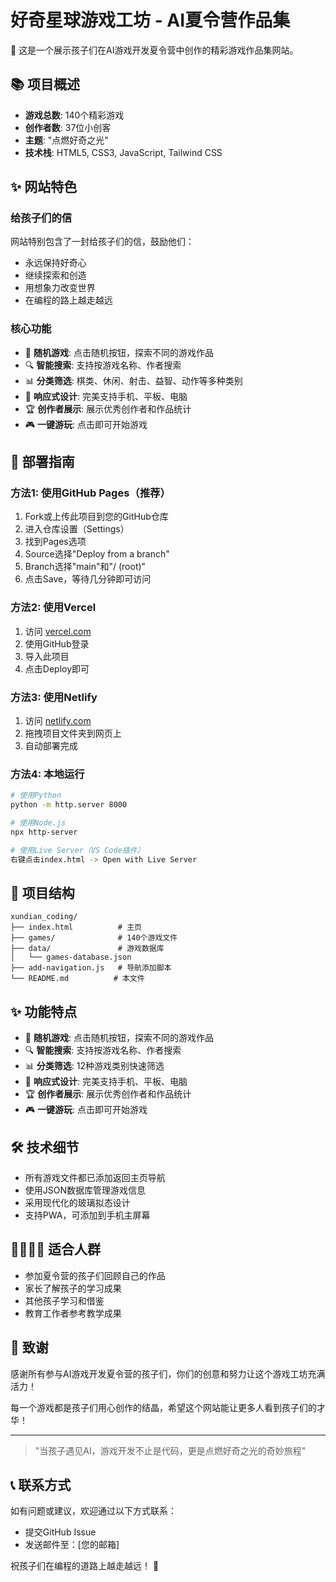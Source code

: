 # 好奇星球游戏工坊 - AI夏令营作品集

🌟 这是一个展示孩子们在AI游戏开发夏令营中创作的精彩游戏作品集网站。

## 📚 项目概述

- **游戏总数**: 140个精彩游戏
- **创作者数**: 37位小创客
- **主题**: "点燃好奇之光"
- **技术栈**: HTML5, CSS3, JavaScript, Tailwind CSS

## ✨ 网站特色

### 给孩子们的信
网站特别包含了一封给孩子们的信，鼓励他们：
- 永远保持好奇心
- 继续探索和创造
- 用想象力改变世界
- 在编程的路上越走越远

### 核心功能
- 🎲 **随机游戏**: 点击随机按钮，探索不同的游戏作品
- 🔍 **智能搜索**: 支持按游戏名称、作者搜索
- 📊 **分类筛选**: 棋类、休闲、射击、益智、动作等多种类别
- 📱 **响应式设计**: 完美支持手机、平板、电脑
- 🏆 **创作者展示**: 展示优秀创作者和作品统计
- 🎮 **一键游玩**: 点击即可开始游戏

## 🚀 部署指南

### 方法1: 使用GitHub Pages（推荐）

1. Fork或上传此项目到您的GitHub仓库
2. 进入仓库设置（Settings）
3. 找到Pages选项
4. Source选择"Deploy from a branch"
5. Branch选择"main"和"/ (root)"
6. 点击Save，等待几分钟即可访问

### 方法2: 使用Vercel

1. 访问 [vercel.com](https://vercel.com)
2. 使用GitHub登录
3. 导入此项目
4. 点击Deploy即可

### 方法3: 使用Netlify

1. 访问 [netlify.com](https://netlify.com)
2. 拖拽项目文件夹到网页上
3. 自动部署完成

### 方法4: 本地运行

```bash
# 使用Python
python -m http.server 8000

# 使用Node.js
npx http-server

# 使用Live Server（VS Code插件）
右键点击index.html -> Open with Live Server
```

## 📁 项目结构

```
xundian_coding/
├── index.html          # 主页
├── games/              # 140个游戏文件
├── data/               # 游戏数据库
│   └── games-database.json
├── add-navigation.js   # 导航添加脚本
└── README.md          # 本文件
```

## ✨ 功能特点

- 🎲 **随机游戏**: 点击随机按钮，探索不同的游戏作品
- 🔍 **智能搜索**: 支持按游戏名称、作者搜索
- 📊 **分类筛选**: 12种游戏类别快速筛选
- 📱 **响应式设计**: 完美支持手机、平板、电脑
- 🏆 **创作者展示**: 展示优秀创作者和作品统计
- 🎮 **一键游玩**: 点击即可开始游戏

## 🛠️ 技术细节

- 所有游戏文件都已添加返回主页导航
- 使用JSON数据库管理游戏信息
- 采用现代化的玻璃拟态设计
- 支持PWA，可添加到手机主屏幕

## 👨‍👩‍👧‍👦 适合人群

- 参加夏令营的孩子们回顾自己的作品
- 家长了解孩子的学习成果
- 其他孩子学习和借鉴
- 教育工作者参考教学成果

## 💝 致谢

感谢所有参与AI游戏开发夏令营的孩子们，你们的创意和努力让这个游戏工坊充满活力！

每一个游戏都是孩子们用心创作的结晶，希望这个网站能让更多人看到孩子们的才华！

---

> "当孩子遇见AI，游戏开发不止是代码，更是点燃好奇之光的奇妙旅程"

## 📞 联系方式

如有问题或建议，欢迎通过以下方式联系：

- 提交GitHub Issue
- 发送邮件至：[您的邮箱]

祝孩子们在编程的道路上越走越远！ 🚀